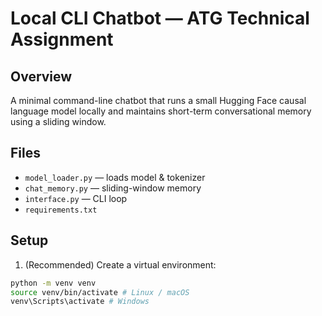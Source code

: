 # Local CLI Chatbot — ATG Technical Assignment


## Overview
A minimal command-line chatbot that runs a small Hugging Face causal language model locally and maintains short-term conversational memory using a sliding window.


## Files
- `model_loader.py` — loads model & tokenizer
- `chat_memory.py` — sliding-window memory
- `interface.py` — CLI loop
- `requirements.txt`


## Setup
1. (Recommended) Create a virtual environment:


```bash
python -m venv venv
source venv/bin/activate # Linux / macOS
venv\Scripts\activate # Windows
